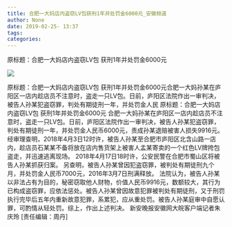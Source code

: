 ```yaml
---
title: 合肥一大妈店内盗窃LV包获刑1年并处罚金6000元_安徽频道
author: None
date: 2019-02-25- 13:37
tags: 
categories: 
---
```

原标题：合肥一大妈店内盗窃LV包 获刑1年并处罚金6000元
<!-- more -->
                
<img align="center" border="0" src="http://p2.ifengimg.com/a/2016/0810/204c433878d5cf9size1_w16_h16.png" />
                
            
原标题：合肥一大妈店内盗窃LV包 获刑1年并处罚金6000元合肥一大妈孙某在庐阳区一店内趁店员不注意时，盗走一只LV包。日前，庐阳区法院作出一审判决，被告人孙某犯盗窃罪，判处有期徒刑一年，并处罚金人民
原标题：合肥一大妈店内盗窃LV包 获刑1年并处罚金6000元
合肥一大妈孙某在庐阳区一店内趁店员不注意时，盗走一只LV包。日前，庐阳区法院作出一审判决，被告人孙某犯盗窃罪，判处有期徒刑一年，并处罚金人民币6000元，责成孙某退赔被害人损失9916元。
经审理查明，2018年4月3日12时许，被告人孙某至合肥市庐阳区北含山路一店内，趁店员石某某不备将放在店内售货架上被害人孟某寄卖的一个红色LV牌挎包盗走，并迅速逃离现场。
2018年4月17日18时许，公安民警在合肥市蜀山区将被告人孙某抓获归案。
另查明，被告人孙某曾因犯盗窃罪，被判处有期徒刑九个月，并处罚金人民币7000元，2016年3月7日刑满释放。
法院认为，被告人孙某以非法占有为目的，秘密窃取他人财物，价值人民币9916元，数额较大，其行为已构成盗窃罪，应依法惩处。被告人孙某曾因故意犯罪被判处有期徒刑，又于刑罚执行完毕后五年内重新故意犯罪，系累犯，应从重处罚。被告人孙某庭审中自愿认罪，可酌情从轻处罚。综上，作出上述判决。
新安晚报安徽网大皖客户端记者朱庆玲
[责任编辑：周丹]
            

